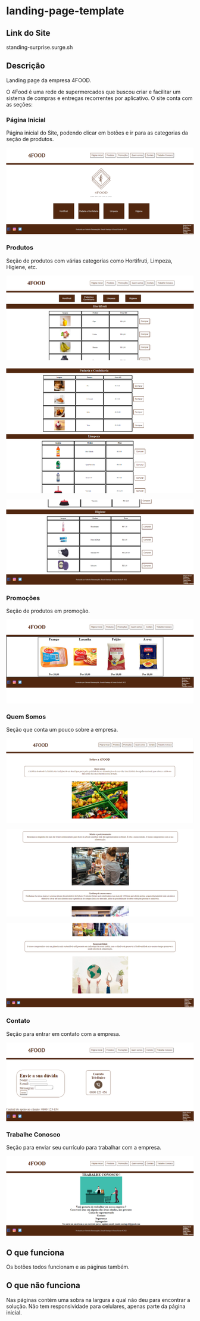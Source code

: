# landing-page-template

## Link do Site
standing-surprise.surge.sh

## Descrição
Landing page da empresa 4FOOD.

O 4Food é uma rede de supermercados que buscou criar e facilitar um sistema de compras e entregas recorrentes por aplicativo. O site conta com as seções:

### Página Inicial
Página inicial do Site, podendo clicar em botões e ir para as categorias da seção de produtos.

![Página Inicial](imgs-site/pagina-inicial.png)

### Produtos
Seção de produtos com várias categorias como Hortifruti, Limpeza, Higiene, etc.

![Página de Produtos](imgs-site/produtos-1.png)

![Página de Produtos](imgs-site/produtos-2.png)

![Página de Produtos](imgs-site/produtos-3.png)

### Promoções
Seção de produtos em promoção.

![Página de Promoções](imgs-site/promocoes.png)

### Quem Somos
Seção que conta um pouco sobre a empresa.

![Página Quem somos](imgs-site/quem-somos-1.png)

![Página Quem somos](imgs-site/quem-somos-2.png)

![Página Quem somos](imgs-site/quem-somos-3.png)

### Contato
Seção para entrar em contato com a empresa.

![Página Contato](imgs-site/contato.png)

### Trabalhe Conosco
Seção para enviar seu currículo para trabalhar com a empresa.

![Página Trabalhe Conosco](imgs-site/trabalhe-conosco.png)

## O que funciona
Os botões todos funcionam e as páginas também.

## O que não funciona
Nas páginas contém uma sobra na largura a qual não deu para encontrar a solução.
Não tem responsividade para celulares, apenas parte da página inicial.

